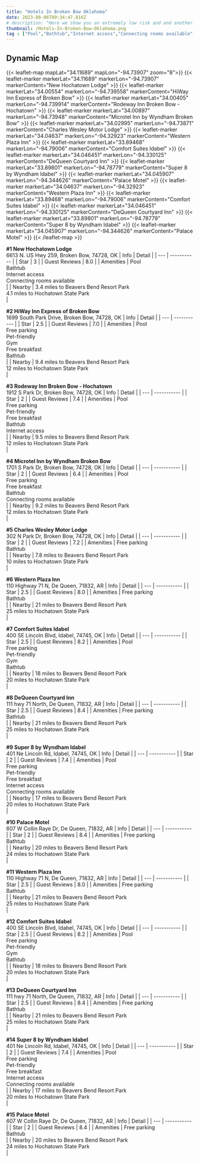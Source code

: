 ```yaml
---
title: "Hotels In Broken Bow Oklahoma"
date: 2023-08-06T09:34:47.016Z
# description: "Here we show you an extremely low risk and and another medium risk approach to earn passive income "
thumbnail: /Hotels-In-Broken-Bow-Oklahoma.png
tag : ["Pool","Bathtub","Internet access","Connecting rooms available","Free parking","Pet-friendly","Gym","Free breakfast"]
---
```


## Dynamic Map
{{< leaflet-map  mapLat="34.11689" mapLon="-94.73907" zoom="8">}}
    {{< leaflet-marker markerLat="34.11689" markerLon="-94.73907" markerContent="New Hochatown Lodge" >}}
    {{< leaflet-marker markerLat="34.00554" markerLon="-94.739558" markerContent="HiWay Inn Express of Broken Bow" >}}
    {{< leaflet-marker markerLat="34.00405" markerLon="-94.739914" markerContent="Rodeway Inn Broken Bow - Hochatown" >}}
    {{< leaflet-marker markerLat="34.00897" markerLon="-94.73948" markerContent="Microtel Inn by Wyndham Broken Bow" >}}
    {{< leaflet-marker markerLat="34.02995" markerLon="-94.73871" markerContent="Charles Wesley Motor Lodge" >}}
    {{< leaflet-marker markerLat="34.04637" markerLon="-94.32923" markerContent="Western Plaza Inn" >}}
    {{< leaflet-marker markerLat="33.89468" markerLon="-94.79006" markerContent="Comfort Suites Idabel" >}}
    {{< leaflet-marker markerLat="34.046451" markerLon="-94.330125" markerContent="DeQueen Courtyard Inn" >}}
    {{< leaflet-marker markerLat="33.89801" markerLon="-94.78779" markerContent="Super 8 by Wyndham Idabel" >}}
    {{< leaflet-marker markerLat="34.045907" markerLon="-94.344626" markerContent="Palace Motel" >}}
    {{< leaflet-marker markerLat="34.04637" markerLon="-94.32923" markerContent="Western Plaza Inn" >}}
    {{< leaflet-marker markerLat="33.89468" markerLon="-94.79006" markerContent="Comfort Suites Idabel" >}}
    {{< leaflet-marker markerLat="34.046451" markerLon="-94.330125" markerContent="DeQueen Courtyard Inn" >}}
    {{< leaflet-marker markerLat="33.89801" markerLon="-94.78779" markerContent="Super 8 by Wyndham Idabel" >}}
    {{< leaflet-marker markerLat="34.045907" markerLon="-94.344626" markerContent="Palace Motel" >}}
{{< /leaflet-map >}}


**#1 New Hochatown Lodge**<br>6613 N. US Hwy 259, Broken Bow, 74728, OK
| Info | Detail |
| --- | ----------- |
| Star | 3 |
| Guest Reviews | 8.0 |
| Amenities | Pool<br>Bathtub<br>Internet access<br>Connecting rooms available<br> |
| Nearby | 3.4 miles to Beavers Bend Resort Park<br>4.1 miles to Hochatown State Park<br> |

**#2 HiWay Inn Express of Broken Bow**<br>1699 South Park Drive, Broken Bow, 74728, OK
| Info | Detail |
| --- | ----------- |
| Star | 2.5 |
| Guest Reviews | 7.0 |
| Amenities | Pool<br>Free parking<br>Pet-friendly<br>Gym<br>Free breakfast<br>Bathtub<br> |
| Nearby | 9.4 miles to Beavers Bend Resort Park<br>12 miles to Hochatown State Park<br> |

**#3 Rodeway Inn Broken Bow - Hochatown**<br>1912 S Park Dr, Broken Bow, 74728, OK
| Info | Detail |
| --- | ----------- |
| Star | 2 |
| Guest Reviews | 7.4 |
| Amenities | Pool<br>Free parking<br>Pet-friendly<br>Free breakfast<br>Bathtub<br>Internet access<br> |
| Nearby | 9.5 miles to Beavers Bend Resort Park<br>12 miles to Hochatown State Park<br> |

**#4 Microtel Inn by Wyndham Broken Bow**<br>1701 S Park Dr, Broken Bow, 74728, OK
| Info | Detail |
| --- | ----------- |
| Star | 2 |
| Guest Reviews | 6.4 |
| Amenities | Pool<br>Free parking<br>Free breakfast<br>Bathtub<br>Connecting rooms available<br> |
| Nearby | 9.2 miles to Beavers Bend Resort Park<br>12 miles to Hochatown State Park<br> |

**#5 Charles Wesley Motor Lodge**<br>302 N Park Dr, Broken Bow, 74728, OK
| Info | Detail |
| --- | ----------- |
| Star | 2 |
| Guest Reviews | 7.2 |
| Amenities | Free parking<br>Bathtub<br> |
| Nearby | 7.8 miles to Beavers Bend Resort Park<br>10 miles to Hochatown State Park<br> |

**#6 Western Plaza Inn**<br>110 Highway 71 N, De Queen, 71832, AR
| Info | Detail |
| --- | ----------- |
| Star | 2.5 |
| Guest Reviews | 8.0 |
| Amenities | Free parking<br>Bathtub<br> |
| Nearby | 21 miles to Beavers Bend Resort Park<br>25 miles to Hochatown State Park<br> |

**#7 Comfort Suites Idabel**<br>400 SE Lincoln Blvd, Idabel, 74745, OK
| Info | Detail |
| --- | ----------- |
| Star | 2.5 |
| Guest Reviews | 8.2 |
| Amenities | Pool<br>Free parking<br>Pet-friendly<br>Gym<br>Bathtub<br> |
| Nearby | 18 miles to Beavers Bend Resort Park<br>20 miles to Hochatown State Park<br> |

**#8 DeQueen Courtyard Inn**<br>111 hwy 71 North, De Queen, 71832, AR
| Info | Detail |
| --- | ----------- |
| Star | 2.5 |
| Guest Reviews | 8.4 |
| Amenities | Free parking<br>Bathtub<br> |
| Nearby | 21 miles to Beavers Bend Resort Park<br>25 miles to Hochatown State Park<br> |

**#9 Super 8 by Wyndham Idabel**<br>401 Ne Lincoln Rd, Idabel, 74745, OK
| Info | Detail |
| --- | ----------- |
| Star | 2 |
| Guest Reviews | 7.4 |
| Amenities | Pool<br>Free parking<br>Pet-friendly<br>Free breakfast<br>Internet access<br>Connecting rooms available<br> |
| Nearby | 17 miles to Beavers Bend Resort Park<br>20 miles to Hochatown State Park<br> |

**#10 Palace Motel**<br>607 W Collin Raye Dr, De Queen, 71832, AR
| Info | Detail |
| --- | ----------- |
| Star | 2 |
| Guest Reviews | 8.4 |
| Amenities | Free parking<br>Bathtub<br> |
| Nearby | 20 miles to Beavers Bend Resort Park<br>24 miles to Hochatown State Park<br> |

**#11 Western Plaza Inn**<br>110 Highway 71 N, De Queen, 71832, AR
| Info | Detail |
| --- | ----------- |
| Star | 2.5 |
| Guest Reviews | 8.0 |
| Amenities | Free parking<br>Bathtub<br> |
| Nearby | 21 miles to Beavers Bend Resort Park<br>25 miles to Hochatown State Park<br> |

**#12 Comfort Suites Idabel**<br>400 SE Lincoln Blvd, Idabel, 74745, OK
| Info | Detail |
| --- | ----------- |
| Star | 2.5 |
| Guest Reviews | 8.2 |
| Amenities | Pool<br>Free parking<br>Pet-friendly<br>Gym<br>Bathtub<br> |
| Nearby | 18 miles to Beavers Bend Resort Park<br>20 miles to Hochatown State Park<br> |

**#13 DeQueen Courtyard Inn**<br>111 hwy 71 North, De Queen, 71832, AR
| Info | Detail |
| --- | ----------- |
| Star | 2.5 |
| Guest Reviews | 8.4 |
| Amenities | Free parking<br>Bathtub<br> |
| Nearby | 21 miles to Beavers Bend Resort Park<br>25 miles to Hochatown State Park<br> |

**#14 Super 8 by Wyndham Idabel**<br>401 Ne Lincoln Rd, Idabel, 74745, OK
| Info | Detail |
| --- | ----------- |
| Star | 2 |
| Guest Reviews | 7.4 |
| Amenities | Pool<br>Free parking<br>Pet-friendly<br>Free breakfast<br>Internet access<br>Connecting rooms available<br> |
| Nearby | 17 miles to Beavers Bend Resort Park<br>20 miles to Hochatown State Park<br> |

**#15 Palace Motel**<br>607 W Collin Raye Dr, De Queen, 71832, AR
| Info | Detail |
| --- | ----------- |
| Star | 2 |
| Guest Reviews | 8.4 |
| Amenities | Free parking<br>Bathtub<br> |
| Nearby | 20 miles to Beavers Bend Resort Park<br>24 miles to Hochatown State Park<br> |

